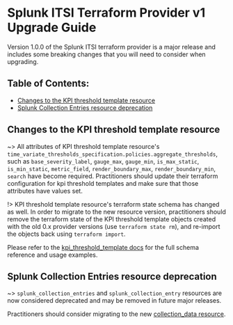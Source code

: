 # Splunk ITSI Terraform Provider v1 Upgrade Guide

Version 1.0.0 of the Splunk ITSI terraform provider is a major release and includes some breaking changes that you will need to consider when upgrading.

## Table of Contents:
- [Changes to the KPI threshold template resource](#changes-to-the-kpi-threshold-template-resource)
- [Splunk Collection Entries resource deprecation](#splunk-collection-entries-resource-deprecation)


## Changes to the KPI threshold template resource

~> All attributes of KPI threshold template resource's `time_variate_thresholds_specification.policies.aggregate_thresholds`, such as `base_severity_label`, `gauge_max`, `gauge_min`, `is_max_static`, `is_min_static`,
`metric_field`, `render_boundary_max`, `render_boundary_min`, `search` have become required. Practitioners should update their terraform configuration for kpi threshold templates and make sure that those attributes have values set.

!> KPI threshold template resource's terraform state schema has changed as well.
In order to migrate to the new resource version, practitioners should remove the terraform state of the KPI threshold template objects created with the old 0.x provider versions (use `terraform state rm`), and re-import the objects back using `terraform import`.

Please refer to the [kpi_threshold_template docs](https://registry.terraform.io/providers/TiVo/splunk-itsi/1.0.0/docs/resources/kpi_threshold_template) for the full schema reference and usage examples.

## Splunk Collection Entries resource deprecation

~> `splunk_collection_entries` and `splunk_collection_entry` resources are now considered deprecated and may be removed in future major releases.

Practitioners should consider migrating to the new [collection_data resource](https://registry.terraform.io/providers/TiVo/splunk-itsi/1.0.0/docs/resources/collection_data).
